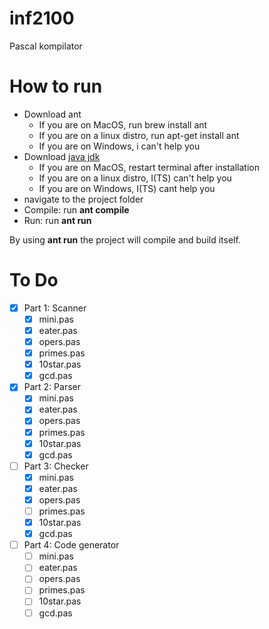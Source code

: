# inf2100
Pascal kompilator

# How to run
  - Download ant
    - If you are on MacOS, run brew install ant
    - If you are on a linux distro, run apt-get install ant
    - If you are on Windows, i can't help you
  - Download [java jdk](http://www.oracle.com/technetwork/java/javase/downloads/index.html)
    - If you are on MacOS, restart terminal after installation
    - If you are on a linux distro, I(TS) can't help you
    - If you are on Windows, I(TS) cant help you
  - navigate to the project folder
  - Compile: run **ant compile**
  - Run: run **ant run**

  By using **ant run** the project will compile and build itself.


# To Do
  - [x] Part 1: Scanner
    - [x] mini.pas
    - [x] eater.pas
    - [x] opers.pas
    - [x] primes.pas
    - [x] 10star.pas
    - [x] gcd.pas
  - [x] Part 2: Parser
    - [x] mini.pas
    - [x] eater.pas
    - [x] opers.pas
    - [x] primes.pas
    - [x] 10star.pas
    - [x] gcd.pas
  - [ ] Part 3: Checker
    - [x] mini.pas
    - [x] eater.pas
    - [x] opers.pas
    - [ ] primes.pas
    - [x] 10star.pas
    - [x] gcd.pas
  - [ ] Part 4: Code generator
    - [ ] mini.pas
    - [ ] eater.pas
    - [ ] opers.pas
    - [ ] primes.pas
    - [ ] 10star.pas
    - [ ] gcd.pas
